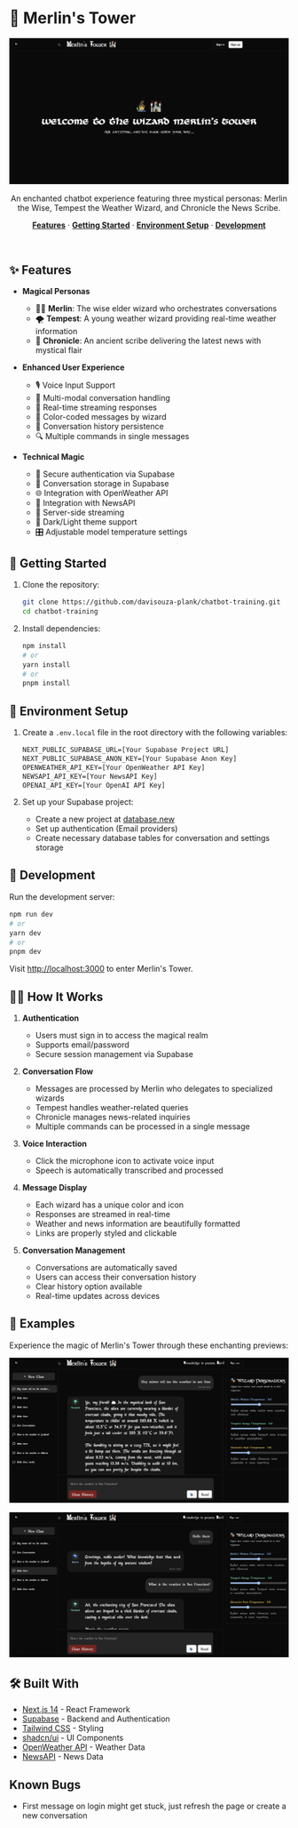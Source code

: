# 🏰 Merlin's Tower

<p align="center">
  <img alt="Merlin's Tower - A magical conversational experience powered by Next.js and Supabase" src="app/main_screen.png">
</p>

<p align="center">
  An enchanted chatbot experience featuring three mystical personas: Merlin the Wise, Tempest the Weather Wizard, and Chronicle the News Scribe.
</p>

<p align="center">
  <a href="#features"><strong>Features</strong></a> ·
  <a href="#getting-started"><strong>Getting Started</strong></a> ·
  <a href="#environment-setup"><strong>Environment Setup</strong></a> ·
  <a href="#development"><strong>Development</strong></a>
</p>
<br/>

## ✨ Features

- **Magical Personas**
  - 🧙‍♂️ **Merlin**: The wise elder wizard who orchestrates conversations
  - 🌪️ **Tempest**: A young weather wizard providing real-time weather information
  - 📜 **Chronicle**: An ancient scribe delivering the latest news with mystical flair

- **Enhanced User Experience**
  - 🎙️ Voice Input Support
  - 💬 Multi-modal conversation handling
  - 🔄 Real-time streaming responses
  - 🎨 Color-coded messages by wizard
  - 📝 Conversation history persistence
  - 🔍 Multiple commands in single messages

- **Technical Magic**
  - 🔐 Secure authentication via Supabase
  - 💾 Conversation storage in Supabase
  - 🌐 Integration with OpenWeather API
  - 📰 Integration with NewsAPI
  - 🎯 Server-side streaming
  - 🌙 Dark/Light theme support
  - 🎛️ Adjustable model temperature settings

## 🚀 Getting Started

1. Clone the repository:
   ```bash
   git clone https://github.com/davisouza-plank/chatbot-training.git
   cd chatbot-training
   ```

2. Install dependencies:
   ```bash
   npm install
   # or
   yarn install
   # or
   pnpm install
   ```

## 🔮 Environment Setup

1. Create a `.env.local` file in the root directory with the following variables:
   ```
   NEXT_PUBLIC_SUPABASE_URL=[Your Supabase Project URL]
   NEXT_PUBLIC_SUPABASE_ANON_KEY=[Your Supabase Anon Key]
   OPENWEATHER_API_KEY=[Your OpenWeather API Key]
   NEWSAPI_API_KEY=[Your NewsAPI Key]
   OPENAI_API_KEY=[Your OpenAI API Key]
   ```

2. Set up your Supabase project:
   - Create a new project at [database.new](https://database.new)
   - Set up authentication (Email providers)
   - Create necessary database tables for conversation and settings storage

## 💫 Development

Run the development server:

```bash
npm run dev
# or
yarn dev
# or
pnpm dev
```

Visit [http://localhost:3000](http://localhost:3000) to enter Merlin's Tower.

## 🧙‍♂️ How It Works

1. **Authentication**
   - Users must sign in to access the magical realm
   - Supports email/password
   - Secure session management via Supabase

2. **Conversation Flow**
   - Messages are processed by Merlin who delegates to specialized wizards
   - Tempest handles weather-related queries
   - Chronicle manages news-related inquiries
   - Multiple commands can be processed in a single message

3. **Voice Interaction**
   - Click the microphone icon to activate voice input
   - Speech is automatically transcribed and processed

4. **Message Display**
   - Each wizard has a unique color and icon
   - Responses are streamed in real-time
   - Weather and news information are beautifully formatted
   - Links are properly styled and clickable

5. **Conversation Management**
   - Conversations are automatically saved
   - Users can access their conversation history
   - Clear history option available
   - Real-time updates across devices

## 📸 Examples

Experience the magic of Merlin's Tower through these enchanting previews:

<p align="center">
  <img alt="Merlin's Tower Chat Example 1" src="app/chat_screen.png" width="600">
</p>

<p align="center">
  <img alt="Merlin's Tower Chat Example 2" src="app/chat_screen_2.png" width="600">
</p>

## 🛠️ Built With

- [Next.js 14](https://nextjs.org/) - React Framework
- [Supabase](https://supabase.com/) - Backend and Authentication
- [Tailwind CSS](https://tailwindcss.com) - Styling
- [shadcn/ui](https://ui.shadcn.com/) - UI Components
- [OpenWeather API](https://openweathermap.org/api) - Weather Data
- [NewsAPI](https://newsapi.org/) - News Data

## Known Bugs
- First message on login might get stuck, just refresh the page or create a new conversation